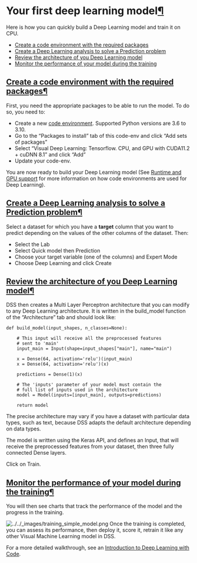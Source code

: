 Your first deep learning model[¶](#your-first-deep-learning-model "Permalink to this heading")
==============================================================================================


Here is how you can quickly build a Deep Learning model and train it on CPU.



* [Create a code environment with the required packages](#create-a-code-environment-with-the-required-packages)
* [Create a Deep Learning analysis to solve a Prediction problem](#create-a-deep-learning-analysis-to-solve-a-prediction-problem)
* [Review the architecture of you Deep Learning model](#review-the-architecture-of-you-deep-learning-model)
* [Monitor the performance of your model during the training](#monitor-the-performance-of-your-model-during-the-training)




[Create a code environment with the required packages](#id1)[¶](#create-a-code-environment-with-the-required-packages "Permalink to this heading")
--------------------------------------------------------------------------------------------------------------------------------------------------


First, you need the appropriate packages to be able to run the model. To do so, you need to:


* Create a new [code environment](../../code-envs/index.html). Supported Python versions are 3\.6 to 3\.10\.
* Go to the “Packages to install” tab of this code\-env and click “Add sets of packages”
* Select “Visual Deep Learning: Tensorflow. CPU, and GPU with CUDA11\.2 \+ cuDNN 8\.1” and click “Add”
* Update your code\-env.


You are now ready to build your Deep Learning model (See [Runtime and GPU support](runtime-gpu.html) for more information on how code environments are used for Deep Learning).




[Create a Deep Learning analysis to solve a Prediction problem](#id2)[¶](#create-a-deep-learning-analysis-to-solve-a-prediction-problem "Permalink to this heading")
--------------------------------------------------------------------------------------------------------------------------------------------------------------------


Select a dataset for which you have a **target** column that you want to predict depending on the values of the other columns of the dataset. Then:


* Select the Lab
* Select Quick model then Prediction
* Choose your target variable (one of the columns) and Expert Mode
* Choose Deep Learning and click Create




[Review the architecture of you Deep Learning model](#id3)[¶](#review-the-architecture-of-you-deep-learning-model "Permalink to this heading")
----------------------------------------------------------------------------------------------------------------------------------------------


DSS then creates a Multi Layer Perceptron architecture that you can modify to any Deep Learning architecture. It is written in the build\_model function of the “Architecture” tab and should look like:



```
def build_model(input_shapes, n_classes=None):

    # This input will receive all the preprocessed features
    # sent to 'main'
    input_main = Input(shape=input_shapes["main"], name="main")

    x = Dense(64, activation='relu')(input_main)
    x = Dense(64, activation='relu')(x)

    predictions = Dense(1)(x)

    # The 'inputs' parameter of your model must contain the
    # full list of inputs used in the architecture
    model = Model(inputs=[input_main], outputs=predictions)

    return model

```


The precise architecture may vary if you have a dataset with particular data types, such as text, because DSS adapts the default architecture depending on data types.


The model is written using the Keras API, and defines an Input, that will receive the preprocessed features from your dataset, then three fully connected Dense layers.


Click on Train.




[Monitor the performance of your model during the training](#id4)[¶](#monitor-the-performance-of-your-model-during-the-training "Permalink to this heading")
------------------------------------------------------------------------------------------------------------------------------------------------------------


You will then see charts that track the performance of the model and the progress in the training.


![../../_images/training_simple_model.png](../../_images/training_simple_model.png)
Once the training is completed, you can assess its performance, then deploy it, score it, retrain it like any other Visual Machine Learning model in DSS.


For a more detailed walkthrough, see an [Introduction to Deep Learning with Code](https://knowledge.dataiku.com/latest/ml-analytics/deep-learning/code-within-visual-ml/tutorial-index.html).